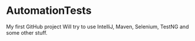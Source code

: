 # AutomationTests
My first GitHub project
Will try to use IntelliJ, Maven, Selenium, TestNG and some other stuff.
